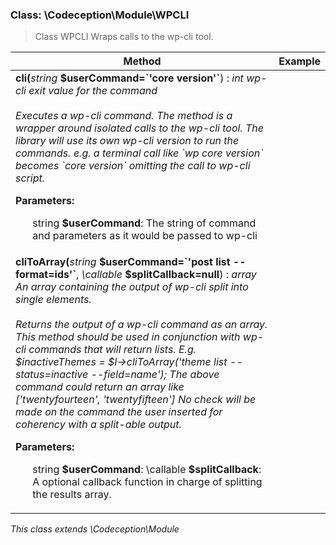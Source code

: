 
### Class: \Codeception\Module\WPCLI

> Class WPCLI Wraps calls to the wp-cli tool.

<table style="width: 100%;">
        <thead>
        <tr>
            <th>Method</th>
            <th>Example</th>
        </tr>
        </thead>
<tr><td><strong>cli(</strong><em>string</em> <strong>$userCommand=`'core version'`</strong>)</strong> : <em>int wp-cli exit value for the command</em><br /><br /><em>Executes a wp-cli command. The method is a wrapper around isolated calls to the wp-cli tool. The library will use its own wp-cli version to run the commands. e.g. a terminal call like `wp core version` becomes `core version` omitting the call to wp-cli script.</em><p><strong>Parameters:</strong><ul>string <strong>$userCommand</strong>: The string of command and parameters as it would be passed to wp-cli</ul></p></td><td></td></tr>
<tr><td><strong>cliToArray(</strong><em>string</em> <strong>$userCommand=`'post list --format=ids'`</strong>, <em>\callable</em> <strong>$splitCallback=null</strong>)</strong> : <em>array An array containing the output of wp-cli split into single elements.</em><br /><br /><em>Returns the output of a wp-cli command as an array. This method should be used in conjunction with wp-cli commands that will return lists. E.g. $inactiveThemes = $I->cliToArray('theme list --status=inactive --field=name'); The above command could return an array like ['twentyfourteen', 'twentyfifteen'] No check will be made on the command the user inserted for coherency with a split-able output.</em><p><strong>Parameters:</strong><ul>string <strong>$userCommand</strong>: 
\callable <strong>$splitCallback</strong>: A optional callback function in charge of splitting the results array.</ul></p></td><td></td></tr></table>

*This class extends \Codeception\Module*

